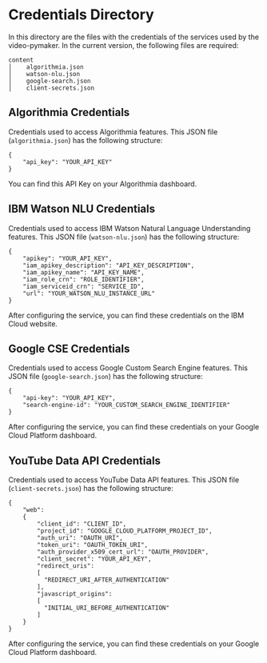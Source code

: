 # Credentials Directory

In this directory are the files with the credentials of the services used by the video-pymaker. In the current version, the following files are required:

```
content
│    algorithmia.json
│    watson-nlu.json
│    google-search.json
│    client-secrets.json
```

## Algorithmia Credentials

Credentials used to access Algorithmia features. This JSON file (`algorithmia.json`) has the following structure:

```
{
    "api_key": "YOUR_API_KEY"
}
```
You can find this API Key on your Algorithmia dashboard. 

## IBM Watson NLU Credentials

Credentials used to access IBM Watson Natural Language Understanding features. This JSON file (`watson-nlu.json`) has the following structure:

```
{
    "apikey": "YOUR_API_KEY",
    "iam_apikey_description": "API_KEY_DESCRIPTION",
    "iam_apikey_name": "API_KEY_NAME",
    "iam_role_crn": "ROLE_IDENTIFIER",
    "iam_serviceid_crn": "SERVICE_ID",
    "url": "YOUR_WATSON_NLU_INSTANCE_URL"
}
```
After configuring the service, you can find these credentials on the IBM Cloud website. 

## Google CSE Credentials

Credentials used to access Google Custom Search Engine features. This JSON file (`google-search.json`) has the following structure:

```
{
    "api-key": "YOUR_API_KEY",
    "search-engine-id": "YOUR_CUSTOM_SEARCH_ENGINE_IDENTIFIER"
}
```
After configuring the service, you can find these credentials on your Google Cloud Platform dashboard. 

## YouTube Data API Credentials

Credentials used to access YouTube Data API features. This JSON file (`client-secrets.json`) has the following structure:

```
{
    "web":
    { 
        "client_id": "CLIENT_ID",
        "project_id": "GOOGLE_CLOUD_PLATFORM_PROJECT_ID",
        "auth_uri": "OAUTH_URI",
        "token_uri": "OAUTH_TOKEN_URI",
        "auth_provider_x509_cert_url": "OAUTH_PROVIDER",
        "client_secret": "YOUR_API_KEY",
        "redirect_uris":
        [
          "REDIRECT_URI_AFTER_AUTHENTICATION"
        ],
        "javascript_origins":
        [
          "INITIAL_URI_BEFORE_AUTHENTICATION"
        ]
    }
}
```
After configuring the service, you can find these credentials on your Google Cloud Platform dashboard.